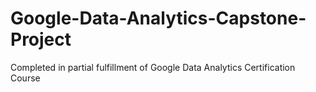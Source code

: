 # Google-Data-Analytics-Capstone-Project
Completed in partial fulfillment of Google Data Analytics Certification Course
